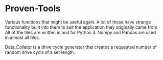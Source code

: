 # Proven-Tools
Various functions that might be useful again.
A lot of these have strange functionality built into them to suit the application they originally came from.
All of the files are written in and for Python 3.
Numpy and Pandas are used in almost all files.

Data_Collator is a drive cycle generator that creates a requested number of random drive cycls of a set length.
